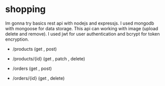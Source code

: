 # shopping

Im gonna try basics rest api with nodejs and expressjs. I used mongodb with mongoose for data storage.
This api can working with image (upload delete and remove). I used jwt for user authentication and bcrypt for token encryption.

 - /products
  (get , post)

 - /products/{id}
  (get , patch , delete)

 - /orders
  (get , post)

 - /orders/{id}
  (get , delete)
